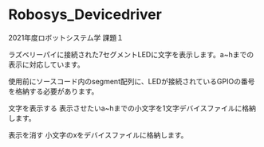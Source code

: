 # Robosys_Devicedriver
2021年度ロボットシステム学 課題１

ラズベリーパイに接続された7セグメントLEDに文字を表示します。a~hまでの表示に対応しています。

使用前にソースコード内のsegment配列に、LEDが接続されているGPIOの番号を格納する必要があります。

文字を表示する
表示させたいa~hまでの小文字を1文字デバイスファイルに格納します。

表示を消す
小文字のxをデバイスファイルに格納します。
